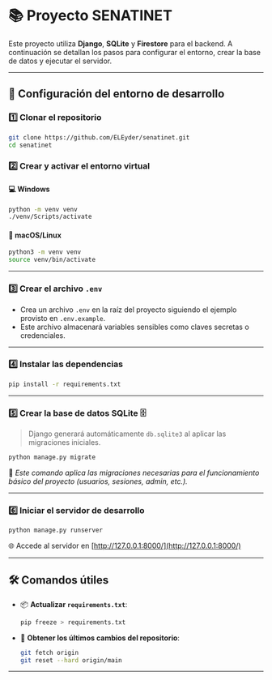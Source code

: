 # 📚 Proyecto SENATINET

Este proyecto utiliza **Django**, **SQLite** y **Firestore** para el backend. A continuación se detallan los pasos para configurar el entorno, crear la base de datos y ejecutar el servidor.

---

## 🚀 **Configuración del entorno de desarrollo**

### 1️⃣ **Clonar el repositorio**
```bash
git clone https://github.com/ELEyder/senatinet.git
cd senatinet
```

### 2️⃣ **Crear y activar el entorno virtual**

#### 💻 **Windows**
```bash
python -m venv venv
./venv/Scripts/activate
```

#### 🍏 **macOS/Linux**
```bash
python3 -m venv venv
source venv/bin/activate
```

---

### 3️⃣ **Crear el archivo `.env`**

- Crea un archivo `.env` en la raíz del proyecto siguiendo el ejemplo provisto en `.env.example`.
- Este archivo almacenará variables sensibles como claves secretas o credenciales.

---

### 4️⃣ **Instalar las dependencias**
```bash
pip install -r requirements.txt
```

---

### 5️⃣ **Crear la base de datos SQLite** 🗄️

> Django generará automáticamente `db.sqlite3` al aplicar las migraciones iniciales.

```bash
python manage.py migrate
```

🔧 *Este comando aplica las migraciones necesarias para el funcionamiento básico del proyecto (usuarios, sesiones, admin, etc.).*

---

### 6️⃣ **Iniciar el servidor de desarrollo**
```bash
python manage.py runserver
```

🌐 Accede al servidor en [http://127.0.0.1:8000/](http://127.0.0.1:8000/)

---

## 🛠 **Comandos útiles**

- 📦 **Actualizar `requirements.txt`**:
  ```bash
  pip freeze > requirements.txt
  ```

- 🔄 **Obtener los últimos cambios del repositorio**:
  ```bash
  git fetch origin
  git reset --hard origin/main
  ```

---